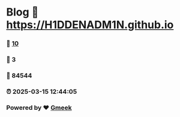 # Blog :link: https://H1DDENADM1N.github.io 
### :page_facing_up: [10](https://H1DDENADM1N.github.io/tag.html) 
### :speech_balloon: 3 
### :hibiscus: 84544 
### :alarm_clock: 2025-03-15 12:44:05 
### Powered by :heart: [Gmeek](https://github.com/Meekdai/Gmeek)
